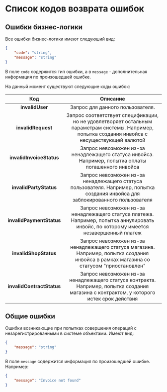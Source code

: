 # Список кодов возврата ошибок

## Ошибки бизнес-логики
Все ошибки бизнес-логики имеют следуюший вид:

```json
{
    "code": "string",
    "message": "string"
}
```

В поле `code` содержится тип ошибки, а в `message` - дополнительная информация по произошедшей ошибке.

На данный момент существуют следующие коды ошибок:

|            Код            |                                                                  Описание                                                                 |
|:-------------------------:|:-----------------------------------------------------------------------------------------------------------------------------------------:|
|      **invalidUser**      | Запрос для данного пользователя.                                                                                                          |
|     **invalidRequest**    | Запрос соответствует спецификации, но не удовлетворяет остальным параметрам системы. Например, попытка создания инвойса с несуществующей валютой        |
|  **invalidInvoiceStatus** | Запрос невозможен из-за ненадлежащего статуса инвойса. Например, попытка оплаты погашенного инвойса                                       |
|   **invalidPartyStatus**  | Запрос невозможен из-за ненадлежащего статуса пользователя. Например, попытка создания инвойса для заблокированного пользователя          |
|  **invalidPaymentStatus** | Запрос невозможен из-за ненадлежащего статуса платежа. Например, попытка аннулировать инвойс, по которому имеется незавершенный платеж    |
|   **invalidShopStatus**   | Запрос невозможен из-за ненадлежащего статуса магазина. Например, попытка создания инвойса в рамках магазина со статусом "приостановлен"  |
| **invalidContractStatus** | Запрос невозможен из-за ненадлежащего статуса контракта. Например, попытка создания магазина с контрактом, у которого истек срок действия |


## Общие ошибки

Ошибки возникающие при попытках совершения операций с незарегистрированными в системе объектами.
Имеют вид:

```json
{
    "message": "string"
}
```

В поле `message` содержится информация по произошедшей ошибке. Например:
```json
{
    "message": "Invoice not found"
}
```

